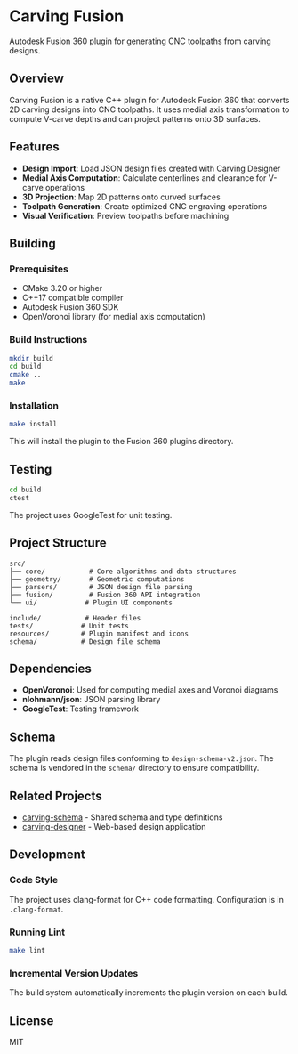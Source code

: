# Carving Fusion

Autodesk Fusion 360 plugin for generating CNC toolpaths from carving designs.

## Overview

Carving Fusion is a native C++ plugin for Autodesk Fusion 360 that converts 2D carving designs into CNC toolpaths. It uses medial axis transformation to compute V-carve depths and can project patterns onto 3D surfaces.

## Features

- **Design Import**: Load JSON design files created with Carving Designer
- **Medial Axis Computation**: Calculate centerlines and clearance for V-carve operations
- **3D Projection**: Map 2D patterns onto curved surfaces
- **Toolpath Generation**: Create optimized CNC engraving operations
- **Visual Verification**: Preview toolpaths before machining

## Building

### Prerequisites

- CMake 3.20 or higher
- C++17 compatible compiler
- Autodesk Fusion 360 SDK
- OpenVoronoi library (for medial axis computation)

### Build Instructions

```bash
mkdir build
cd build
cmake ..
make
```

### Installation

```bash
make install
```

This will install the plugin to the Fusion 360 plugins directory.

## Testing

```bash
cd build
ctest
```

The project uses GoogleTest for unit testing.

## Project Structure

```
src/
├── core/           # Core algorithms and data structures
├── geometry/       # Geometric computations
├── parsers/        # JSON design file parsing
├── fusion/         # Fusion 360 API integration
└── ui/            # Plugin UI components

include/           # Header files
tests/            # Unit tests
resources/        # Plugin manifest and icons
schema/           # Design file schema
```

## Dependencies

- **OpenVoronoi**: Used for computing medial axes and Voronoi diagrams
- **nlohmann/json**: JSON parsing library
- **GoogleTest**: Testing framework

## Schema

The plugin reads design files conforming to `design-schema-v2.json`. The schema is vendored in the `schema/` directory to ensure compatibility.

## Related Projects

- [carving-schema](https://github.com/bglenden/carving-schema) - Shared schema and type definitions
- [carving-designer](https://github.com/bglenden/carving-designer) - Web-based design application

## Development

### Code Style

The project uses clang-format for C++ code formatting. Configuration is in `.clang-format`.

### Running Lint

```bash
make lint
```

### Incremental Version Updates

The build system automatically increments the plugin version on each build.

## License

MIT